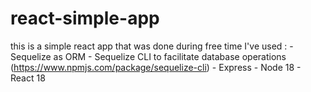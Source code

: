 # react-simple-app
this is a simple react app that was done during free time 
I've used : 
    - Sequelize as ORM
    - Sequelize CLI to facilitate database operations (https://www.npmjs.com/package/sequelize-cli)
    - Express 
    - Node 18 
    - React 18
